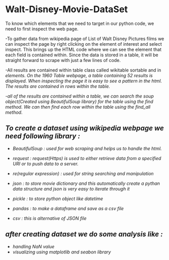 # Walt-Disney-Movie-DataSet
To know which elements that we need to target in our python code, we need to first inspect the web page.

-To gather data from wikipedia page of List of Walt Disney Pictures films we can inspect the page by right clicking on the element of interest and select inspect. This brings up the HTML code where we can see the element that each field is contained within. Since the data is stored in a table, it will be straight forward to scrape with just a few lines of code.

-All results are contained within table class called wikitable sortable and in <i> elements.
On the 1960 Table webpage, a table containing 52 results is displayed. When inspecting the page it is easy to see a pattern in the html. The results are contained in rows <tr> within the table.
 
-all of the results are contained within a table, we can search the soup object(Created using BeautifulSoup library) for the table using the find method. We can then find each row within the table using the find_all method.
 
## To create a dataset using wikipedia webpage we need following library :
 - BeautifulSoup :    used for web scraping and helps us to handle the html.

 - request :         request(Https) is used to either retrieve data from a specified URI or to push data to a server.

 - re(regular expression) :   used for string searching and manipulation
 
 - json :      to store movie dictionary and this automatically create a pythan data structure and json is very easy to iterate through it 
 
 - pickle :    to store python object like datetime 
 
 - pandas :    to make a dataframe and save as a csv file 
 
 - csv : this is alternative of JSON file

## after creating dataset we do some analysis like :
 - handling NaN value
 - visualizing using matplotlib and seabon library 
